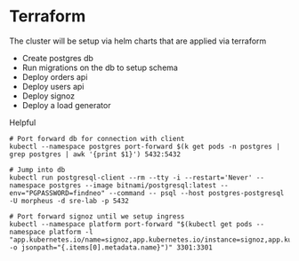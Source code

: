 # Terraform

The cluster will be setup via helm charts that are applied via terraform

- Create postgres db
- Run migrations on the db to setup schema
- Deploy orders api
- Deploy users api
- Deploy signoz
- Deploy a load generator


Helpful
```
# Port forward db for connection with client
kubectl --namespace postgres port-forward $(k get pods -n postgres | grep postgres | awk '{print $1}') 5432:5432

# Jump into db
kubectl run postgresql-client --rm --tty -i --restart='Never' --namespace postgres --image bitnami/postgresql:latest --env="PGPASSWORD=findneo" --command -- psql --host postgres-postgresql -U morpheus -d sre-lab -p 5432

# Port forward signoz until we setup ingress
kubectl --namespace platform port-forward "$(kubectl get pods --namespace platform -l "app.kubernetes.io/name=signoz,app.kubernetes.io/instance=signoz,app.kubernetes.io/component=frontend" -o jsonpath="{.items[0].metadata.name}")" 3301:3301
```